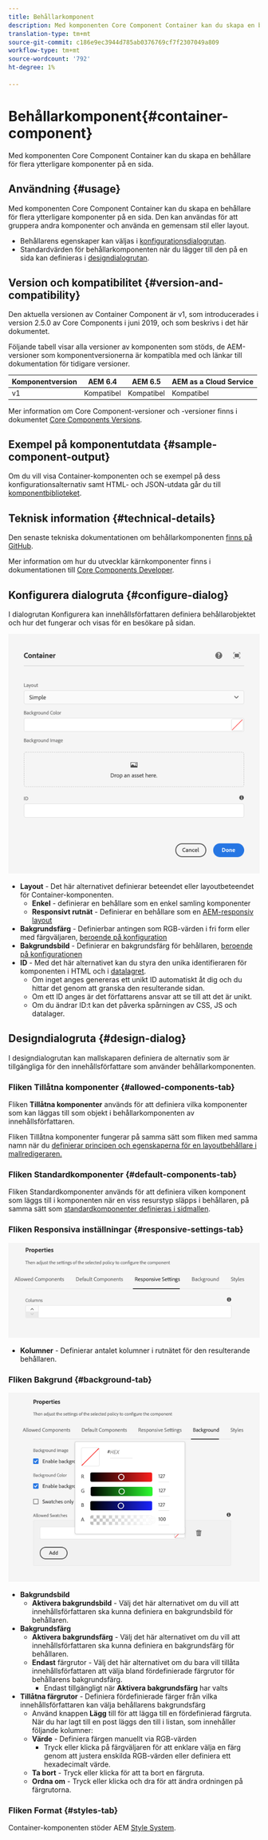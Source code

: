 ```yaml
---
title: Behållarkomponent
description: Med komponenten Core Component Container kan du skapa en behållare för flera ytterligare komponenter på en sida.
translation-type: tm+mt
source-git-commit: c186e9ec3944d785ab0376769cf7f2307049a809
workflow-type: tm+mt
source-wordcount: '792'
ht-degree: 1%

---
```



# Behållarkomponent{#container-component}

Med komponenten Core Component Container kan du skapa en behållare för flera ytterligare komponenter på en sida.

## Användning {#usage}

Med komponenten Core Component Container kan du skapa en behållare för flera ytterligare komponenter på en sida. Den kan användas för att gruppera andra komponenter och använda en gemensam stil eller layout.

* Behållarens egenskaper kan väljas i [konfigurationsdialogrutan](#configure-dialog).
* Standardvärden för behållarkomponenten när du lägger till den på en sida kan definieras i [designdialogrutan](#design-dialog).

## Version och kompatibilitet {#version-and-compatibility}

Den aktuella versionen av Container Component är v1, som introducerades i version 2.5.0 av Core Components i juni 2019, och som beskrivs i det här dokumentet.

Följande tabell visar alla versioner av komponenten som stöds, de AEM-versioner som komponentversionerna är kompatibla med och länkar till dokumentation för tidigare versioner.

| Komponentversion | AEM 6.4 | AEM 6.5 | AEM as a Cloud Service |
|--- |--- |---|---|
| v1 | Kompatibel | Kompatibel | Kompatibel |

Mer information om Core Component-versioner och -versioner finns i dokumentet [Core Components Versions](/help/versions.md).

## Exempel på komponentutdata {#sample-component-output}

Om du vill visa Container-komponenten och se exempel på dess konfigurationsalternativ samt HTML- och JSON-utdata går du till [komponentbiblioteket](https://adobe.com/go/aem_cmp_library_container).

## Teknisk information {#technical-details}

Den senaste tekniska dokumentationen om behållarkomponenten [finns på GitHub](https://adobe.com/go/aem_cmp_tech_container_v1).

Mer information om hur du utvecklar kärnkomponenter finns i dokumentationen till [Core Components Developer](/help/developing/overview.md).

## Konfigurera dialogruta {#configure-dialog}

I dialogrutan Konfigurera kan innehållsförfattaren definiera behållarobjektet och hur det fungerar och visas för en besökare på sidan.

![Dialogrutan Redigera för behållarkomponenten](/help/assets/container-edit.png)

* **Layout** - Det här alternativet definierar beteendet eller layoutbeteendet för Container-komponenten.
   * **Enkel** - definierar en behållare som en enkel samling komponenter
   * **Responsivt rutnät** - Definierar en behållare som en [AEM-responsiv layout](https://docs.adobe.com/content/help/en/experience-manager-cloud-service/sites/authoring/features/responsive-layout.html)
* **Bakgrundsfärg** - Definierbar antingen som RGB-värden i fri form eller med färgväljaren, [beroende på konfiguration](#background-tab)
* **Bakgrundsbild** - Definierar en bakgrundsfärg för behållaren, [beroende på konfigurationen](#background-tab)
* **ID** - Med det här alternativet kan du styra den unika identifieraren för komponenten i HTML och i [datalagret](/help/developing/data-layer/overview.md).
   * Om inget anges genereras ett unikt ID automatiskt åt dig och du hittar det genom att granska den resulterande sidan.
   * Om ett ID anges är det författarens ansvar att se till att det är unikt.
   * Om du ändrar ID:t kan det påverka spårningen av CSS, JS och datalager.

## Designdialogruta {#design-dialog}

I designdialogrutan kan mallskaparen definiera de alternativ som är tillgängliga för den innehållsförfattare som använder behållarkomponenten.

### Fliken Tillåtna komponenter {#allowed-components-tab}

Fliken **Tillåtna komponenter** används för att definiera vilka komponenter som kan läggas till som objekt i behållarkomponenten av innehållsförfattaren.

Fliken Tillåtna komponenter fungerar på samma sätt som fliken med samma namn när du [definierar principen och egenskaperna för en layoutbehållare i mallredigeraren.](https://docs.adobe.com/content/help/en/experience-manager-cloud-service/sites/authoring/features/templates.html)

### Fliken Standardkomponenter {#default-components-tab}

Fliken Standardkomponenter används för att definiera vilken komponent som läggs till i komponenten när en viss resurstyp släpps i behållaren, på samma sätt som [standardkomponenter definieras i sidmallen](https://docs.adobe.com/content/help/en/experience-manager-cloud-service/sites/authoring/features/templates.html).

### Fliken Responsiva inställningar {#responsive-settings-tab}

![Fliken Responsiva inställningar i designdialogrutan för behållarkomponenten](/help/assets/container-design-responsive.png)

* **Kolumner** - Definierar antalet kolumner i rutnätet för den resulterande behållaren.

### Fliken Bakgrund {#background-tab}

![Fliken Bakgrund i designdialogrutan för behållarkomponenten](/help/assets/container-design-background.png)

* **Bakgrundsbild**
   * **Aktivera bakgrundsbild** - Välj det här alternativet om du vill att innehållsförfattaren ska kunna definiera en bakgrundsbild för behållaren.
* **Bakgrundsfärg**
   * **Aktivera bakgrundsfärg** - Välj det här alternativet om du vill att innehållsförfattaren ska kunna definiera en bakgrundsfärg för behållaren.
   * **Endast** färgrutor - Välj det här alternativet om du bara vill tillåta innehållsförfattaren att välja bland fördefinierade färgrutor för behållarens bakgrundsfärg.
      * Endast tillgängligt när **Aktivera bakgrundsfärg** har valts
* **Tillåtna färgrutor** - Definiera fördefinierade färger från vilka innehållsförfattaren kan välja behållarens bakgrundsfärg
   * Använd knappen **Lägg** till för att lägga till en fördefinierad färgruta. När du har lagt till en post läggs den till i listan, som innehåller följande kolumner:
   * **Värde** - Definiera färgen manuellt via RGB-värden
      * Tryck eller klicka på färgväljaren för att enklare välja en färg genom att justera enskilda RGB-värden eller definiera ett hexadecimalt värde.
   * **Ta bort** - Tryck eller klicka för att ta bort en färgruta.
   * **Ordna om** - Tryck eller klicka och dra för att ändra ordningen på färgrutorna.

### Fliken Format {#styles-tab}

Container-komponenten stöder AEM [Style System](/help/get-started/authoring.md#component-styling).

